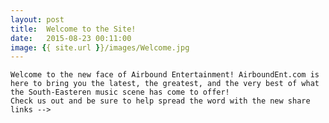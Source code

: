 ```yaml
---
layout: post
title:  Welcome to the Site!
date:   2015-08-23 00:11:00
image: {{ site.url }}/images/Welcome.jpg
---
```


	Welcome to the new face of Airbound Entertainment! AirboundEnt.com is here to bring you the latest, the greatest, and the very best of what the South-Easteren music scene has come to offer! 
	Check us out and be sure to help spread the word with the new share links -->